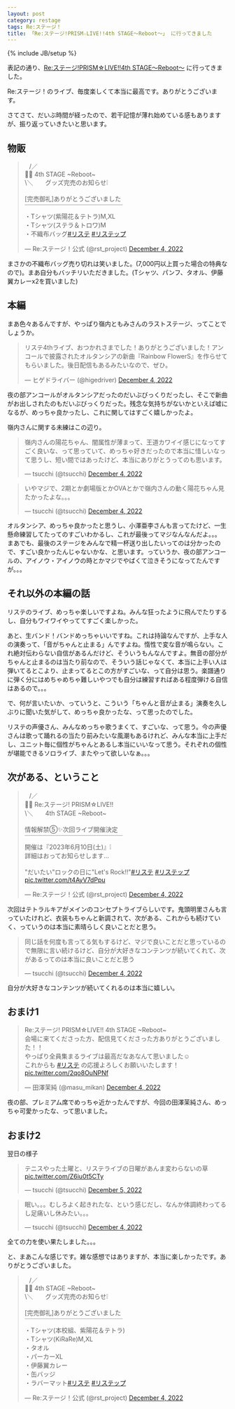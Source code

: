 ```yaml
---
layout: post
category: restage
tags: Re:ステージ！
title: 「Re:ステージ!PRISM☆LIVE!!4th STAGE～Reboot～」 に行ってきました
---
```

{% include JB/setup %}

表記の通り、[Re:ステージ!PRISM☆LIVE!!4th STAGE～Reboot～](https://rst-project.com/event/prismlive4th-stage/) に行ってきました。

Re:ステージ！のライブ、毎度楽しくて本当に最高です。ありがとうございます。

さてさて、だいぶ時間が経ったので、若干記憶が薄れ始めている感もありますが、振り返っていきたいと思います。

## 物販

<blockquote class="twitter-tweet" data-conversation="none"><p lang="ja" dir="ltr">⠀/／<br>👺📢 4th STAGE ~Reboot~<br> \＼　　グッズ完売のお知らせ❕<br><br>[完売御礼]ありがとうございました<br>￣￣￣￣￣￣￣￣￣￣￣￣￣￣￣￣<br>・Tシャツ(紫陽花＆テトラ)M,XL<br>・Tシャツ(ステラ＆トロワ)M<br>・不織布バッグ<a href="https://twitter.com/hashtag/%E3%83%AA%E3%82%B9%E3%83%86?src=hash&amp;ref_src=twsrc%5Etfw">#リステ</a> <a href="https://twitter.com/hashtag/%E3%83%AA%E3%82%B9%E3%83%86%E3%83%83%E3%83%97?src=hash&amp;ref_src=twsrc%5Etfw">#リステップ</a></p>&mdash; Re:ステージ！公式 (@rst_project) <a href="https://twitter.com/rst_project/status/1599264230599184386?ref_src=twsrc%5Etfw">December 4, 2022</a></blockquote> <script async src="https://platform.twitter.com/widgets.js" charset="utf-8"></script>

まさかの不織布バッグ売り切れは笑いました。(7,000円以上買った場合の特典なので)。まあ自分もバッチリいただきました。(Tシャツ、パンフ、タオル、伊藤翼カレーx2を買いました)

## 本編

まあ色々あるんですが、やっぱり嶺内ともみさんのラストステージ、ってことでしょうか。

<blockquote class="twitter-tweet"><p lang="ja" dir="ltr">リステ4thライブ、おつかれさまでした！ありがとうございました！アンコールで披露されたオルタンシアの新曲『Rainbow FlowerS』を作らせてもらいました。後日配信もあるみたいなので、ぜひ。</p>&mdash; ヒゲドライバー (@higedriver) <a href="https://twitter.com/higedriver/status/1599374022319673344?ref_src=twsrc%5Etfw">December 4, 2022</a></blockquote> <script async src="https://platform.twitter.com/widgets.js" charset="utf-8"></script>

夜の部アンコールがオルタンシアだったのだいぶびっくりだったし、そこで新曲がお出しされたのもだいぶびっくりだった。残念な気持ちがないかといえば嘘になるが、めっちゃ良かったし、これに関してはすごく嬉しかったよ。

嶺内さんに関する未練はこの辺り。

<blockquote class="twitter-tweet"><p lang="ja" dir="ltr">嶺内さんの陽花ちゃん、闇属性が薄まって、王道カワイイ感じになってすごく良いな、って思っていて、めっちゃ好きだったので本当に惜しいなって思うし、短い間ではあったけど、本当にありがとうってのも思います。</p>&mdash; tsucchi (@tsucchi) <a href="https://twitter.com/tsucchi/status/1599433737028395010?ref_src=twsrc%5Etfw">December 4, 2022</a></blockquote> <script async src="https://platform.twitter.com/widgets.js" charset="utf-8"></script>

<blockquote class="twitter-tweet" data-conversation="none"><p lang="ja" dir="ltr">いやマジで、2期とか劇場版とかOVAとかで嶺内さんの動く陽花ちゃん見たかったよな。。。</p>&mdash; tsucchi (@tsucchi) <a href="https://twitter.com/tsucchi/status/1599434488941248515?ref_src=twsrc%5Etfw">December 4, 2022</a></blockquote> <script async src="https://platform.twitter.com/widgets.js" charset="utf-8"></script>

オルタンシア、めっちゃ良かったと思うし、小澤亜李さんも言ってたけど、一生懸命練習してたってのすごいわかるし、これが最後ってマジなんなんだよ。。。
まあでも、最後のステージをみんなで精一杯送り出したいってのは分かったので、すごい良かったんじゃないかな、と思います。っていうか、夜の部アンコールの、アイノウ・アイノウの時とかマジでやばくて泣きそうになってたんですが。。。

## それ以外の本編の話

リステのライブ、めっちゃ楽しいですよね。みんな狂ったように飛んでたりするし、自分もワイワイやっててすごく楽しかった。

あと、生バンド！バンドめっちゃいいですね。これは持論なんですが、上手な人の演奏って、「音がちゃんと止まる」んですよね。惰性で変な音が鳴らない。これ絶対伝わらない自信があるんだけど、そういうもんなんですよ。無音の部分がちゃんと止まるのは当たり前なので、そういう話じゃなくて、本当に上手い人は弾いてるとこより、止まってるとこの方がすごいな、って自分は思う。楽譜通りに弾く分にはめちゃめちゃ難しいやつでも自分は練習すればある程度弾ける自信はあるので。。。

で、何が言いたいか、っていうと、こういう「ちゃんと音が止まる」演奏を久しぶりに聞いた気がして、めっちゃ良かったな、って思ったのでした。

リステの声優さん、みんなめっちゃ歌うまくて、すごいな、って思う。今の声優さんは歌って踊れるの当たり前みたいな風潮もあるけれど、みんな本当に上手だし、ユニット毎に個性がちゃんとあるし本当にいいなって思う。それぞれの個性が堪能できるソロライブ、またやって欲しいなぁ。。。

## 次がある、ということ

<blockquote class="twitter-tweet" data-conversation="none"><p lang="ja" dir="ltr">⠀/／<br>👺📢 Re:ステージ! PRISM☆LIVE!!<br> \＼　　4th STAGE ~Reboot~<br><br>情報解禁⑤✨次回ライブ開催決定<br>￣￣￣￣￣￣￣￣￣￣￣￣￣￣￣￣<br>開催は『2023年6月10日(土)』❕<br>詳細はおってお知らせします…<br><br>&quot;だいたい&quot;ロックの日に&quot;Let&#39;s Rock!!&quot;<a href="https://twitter.com/hashtag/%E3%83%AA%E3%82%B9%E3%83%86?src=hash&amp;ref_src=twsrc%5Etfw">#リステ</a> <a href="https://twitter.com/hashtag/%E3%83%AA%E3%82%B9%E3%83%86%E3%83%83%E3%83%97?src=hash&amp;ref_src=twsrc%5Etfw">#リステップ</a> <a href="https://t.co/t4AyV7dPpu">pic.twitter.com/t4AyV7dPpu</a></p>&mdash; Re:ステージ！公式 (@rst_project) <a href="https://twitter.com/rst_project/status/1599394252701605894?ref_src=twsrc%5Etfw">December 4, 2022</a></blockquote> <script async src="https://platform.twitter.com/widgets.js" charset="utf-8"></script>

次回はテトラルキアがメインのコンセプトライブらしいです。鬼頭明里さんも言っていたけれど、衣装もちゃんと新調されて、次がある、これからも続けていく、っていうのは本当に素晴らしく良いことだと思う。

<blockquote class="twitter-tweet"><p lang="ja" dir="ltr">同じ話を何度も言ってる気もするけど、マジで良いことだと思っているので無限に言い続けるけど、自分が大好きなコンテンツが続いてくれて、次があるってのは本当に良いことだと思う</p>&mdash; tsucchi (@tsucchi) <a href="https://twitter.com/tsucchi/status/1599428873514815488?ref_src=twsrc%5Etfw">December 4, 2022</a></blockquote> <script async src="https://platform.twitter.com/widgets.js" charset="utf-8"></script>

自分が大好きなコンテンツが続いてくれるのは本当に嬉しい。

## おまけ1

<blockquote class="twitter-tweet"><p lang="ja" dir="ltr">Re:ステージ! PRISM☆LIVE!! 4th STAGE ~Reboot~<br>会場に来てくださった方、配信見てくださった方ありがとうございました！！<br>やっぱり全員集まるライブは最高だなあなんて思いました☺<br>これからも <a href="https://twitter.com/hashtag/%E3%83%AA%E3%82%B9%E3%83%86?src=hash&amp;ref_src=twsrc%5Etfw">#リステ</a> の応援よろしくお願いいたします！ <a href="https://t.co/2qo8OuNPNf">pic.twitter.com/2qo8OuNPNf</a></p>&mdash; 田澤茉純 (@masu_mikan) <a href="https://twitter.com/masu_mikan/status/1599391083213238277?ref_src=twsrc%5Etfw">December 4, 2022</a></blockquote> <script async src="https://platform.twitter.com/widgets.js" charset="utf-8"></script>

夜の部、プレミアム席でめっちゃ近かったんですが、今回の田澤茉純さん、めっちゃ可愛かったな、って思いました。

## おまけ2

翌日の様子

<blockquote class="twitter-tweet"><p lang="ja" dir="ltr">テニスやった土曜と、リステライブの日曜があんま変わらないの草 <a href="https://t.co/Z6iu0t5CTy">pic.twitter.com/Z6iu0t5CTy</a></p>&mdash; tsucchi (@tsucchi) <a href="https://twitter.com/tsucchi/status/1599610583707693057?ref_src=twsrc%5Etfw">December 5, 2022</a></blockquote> <script async src="https://platform.twitter.com/widgets.js" charset="utf-8"></script>

<blockquote class="twitter-tweet"><p lang="ja" dir="ltr">眠い。。。むしろよく起きれたな、という感じだし、なんか体調終わってるし足痛いし休みたい。。。</p>&mdash; tsucchi (@tsucchi) <a href="https://twitter.com/tsucchi/status/1599547156209487872?ref_src=twsrc%5Etfw">December 4, 2022</a></blockquote> <script async src="https://platform.twitter.com/widgets.js" charset="utf-8"></script>

全ての力を使い果たしました。。。

と、まあこんな感じです。雑な感想ではありますが、本当に楽しかったです。ありがとうございました。

<blockquote class="twitter-tweet" data-conversation="none"><p lang="ja" dir="ltr">⠀/／<br>👺📢 4th STAGE ~Reboot~<br> \＼　　グッズ完売のお知らせ❕<br><br>[完売御礼]ありがとうございました<br>￣￣￣￣￣￣￣￣￣￣￣￣￣￣￣￣<br>・Tシャツ(本校組、紫陽花＆テトラ)<br>・Tシャツ(KiRaRe)M,XL<br>・タオル<br>・パーカーXL<br>・伊藤翼カレー<br>・缶バッジ<br>・ラバーマット<a href="https://twitter.com/hashtag/%E3%83%AA%E3%82%B9%E3%83%86?src=hash&amp;ref_src=twsrc%5Etfw">#リステ</a> <a href="https://twitter.com/hashtag/%E3%83%AA%E3%82%B9%E3%83%86%E3%83%83%E3%83%97?src=hash&amp;ref_src=twsrc%5Etfw">#リステップ</a></p>&mdash; Re:ステージ！公式 (@rst_project) <a href="https://twitter.com/rst_project/status/1599341358460067841?ref_src=twsrc%5Etfw">December 4, 2022</a></blockquote> <script async src="https://platform.twitter.com/widgets.js" charset="utf-8"></script>
